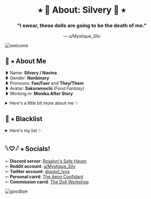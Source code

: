 <h1 align="center">⭑ 🌸 About: Silvery 🌸 ⭑</h1>
<h3 align="center">"I swear, these dolls are going to be the death of me."</h3>
<p align="center">— u/Mystique_Silv </p>

![welcome](https://user-images.githubusercontent.com/110370998/182331417-8d36b823-9138-4447-a632-2d15227ab761.png)

## 💮 ⭑ About Me

❥ Name: <b>Silvery / Navina</b><br>
❥ Gender: <b>Nonbinary</b><br>
❥ Pronouns: <b>Fae/Faer</b> and <b>They/Them</b><br>
❥ Avatar: <b>Sakuramochi</b> <i>(Food Fantasy)</i><br>
❥ Working in: <b>Monika After Story</b><br>
<details><summary>Here's a little bit more about me ✨</summary> 
  ˚₊· ͟͟͞͞➸ I work on <b>submods</b> and <b>spritepacks</b> <br>
  ˚₊· ͟͟͞͞➸ I am a lore maniac at heart (/lh) <br>
  ˚₊· ͟͟͞͞➸ I spite clothes with a <b>passion</b> /hj <br>
  ˚₊· ͟͟͞͞➸ I'm single, but not looking right now <br>
  ˚₊· ͟͟͞͞➸ My Monika's name is Albedo - a reference of one of the characters I liked in Genshin <br>
  ˚₊· ͟͟͞͞➸ The other characters I like are mostly Anemo boys (biggest faves being Xiao, Aether, Kaedehara Kazuha, and Shikanoin Heizou) <br>
  ˚₊· ͟͟͞͞➸ I'm system-safe <br>
  ˚₊· ͟͟͞͞➸ I'm an avid roleplayer and mostly go with character x character <br>
  ˚₊· ͟͟͞͞➸ I do self-indulgence with close friends only <br>
</details>

## 🍒 ⭑ Blacklist

<details><summary>Here's my list ✨</summary> 
  ˚₊· ͟͟͞͞➸ I have trypophobia (fear of holes), so <b>don't send me clusters of holes</b>. Butterfly themed outfits are fine. <br>
  ˚₊· ͟͟͞͞➸ DNI if you are a die-hard Christian <br>
  ˚₊· ͟͟͞͞➸ If you are associated with Er.n in IDV Amino, DNI <br>
  ˚₊· ͟͟͞͞➸ P.dos, MAPs, anything of the sort is a <b>HUGE</b> DNI <br>
  ˚₊· ͟͟͞͞➸ I don't tolerate entitled people, so DNI <br>
  ˚₊· ͟͟͞͞➸ Nice guys/girls, <b>DNI</b> <br>
  ˚₊· ͟͟͞͞➸ Misogynists is also a <b>HUGE</b> DNI <br>
  ˚₊· ͟͟͞͞➸ Minors that are 12 years old and below make me uncomfortable, so DNI <br>
</details>

## 𓆩♡𓆪 ⭑ Socials!

➳ <b>Discord server</b>: [Rosalyn's Safe Haven](https://discord.gg/bSRbUVaSnj)<br>
➳ <b>Reddit account</b>: [u/Mystique_Silv](https://www.reddit.com/user/Mystique-Silv)<br>
➳ <b>Twitter account</b>: [@solxil_lynx](https://twitter.com/mystxc_sxlv)<br>
➳ <b>Personal carrd</b>: [The Aeon Confidant](https://theaeonconfidant.carrd.co/#)<br>
➳ <b>Commission carrd</b>: [The Doll Workshop](https://thedollworkshop.carrd.co/)<br>

![goodbye](https://user-images.githubusercontent.com/110370998/182331431-44b1de56-0258-46ee-a667-5ffaaa0fe011.png)

